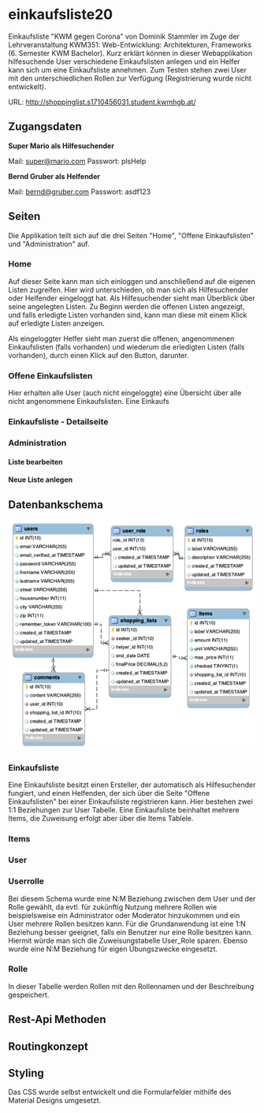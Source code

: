 # einkaufsliste20
Einkaufsliste "KWM gegen Corona" von Dominik Stammler im Zuge der Lehrveranstaltung KWM351: Web-Entwicklung: Architekturen, Frameworks (6. Semester KWM Bachelor). Kurz erklärt können in dieser Webapplikation hilfesuchende User verschiedene Einkaufslisten anlegen und ein Helfer kann sich um eine Einkaufsliste annehmen. Zum Testen stehen zwei User mit den unterschiedlichen Rollen zur Verfügung (Registrierung wurde nicht entwickelt). 

URL: http://shoppinglist.s1710456031.student.kwmhgb.at/

## Zugangsdaten
__Super Mario als Hilfesuchender__

Mail: super@mario.com 
Passwort: plsHelp

__Bernd Gruber als Helfender__

Mail: bernd@gruber.com
Passwort: asdf123


## Seiten 
Die Applikation teilt sich auf die drei Seiten "Home", "Offene Einkaufslisten" und "Administration" auf. 

### Home
Auf dieser Seite kann man sich einloggen und anschließend auf die eigenen Listen zugreifen. Hier wird unterschieden, ob man sich als Hilfesuchender oder Helfender eingeloggt hat. Als Hilfesuchender sieht man Überblick über seine angelegten Listen. Zu Beginn werden die offenen Listen angezeigt, und falls erledigte Listen vorhanden sind, kann man diese mit einem Klick auf erledigte Listen anzeigen.

Als eingeloggter Helfer sieht man zuerst die offenen, angenommenen Einkaufslisten (falls vorhanden) und wiederum die erledigten Listen (falls vorhanden), durch einen Klick auf den Button, darunter.  

### Offene Einkaufslisten
Hier erhalten alle User (auch nicht eingeloggte) eine Übersicht über alle nicht angenommene Einkaufslisten. Eine Einkaufs

### Einkaufsliste - Detailseite

### Administration

#### Liste bearbeiten

#### Neue Liste anlegen


## Datenbankschema
![alt text](https://github.com/dstammler/einkaufsliste20/blob/master/model_er.png "ER Diagram")

### Einkaufsliste
Eine Einkaufsliste besitzt einen Ersteller, der automatisch als Hilfesuchender fungiert, und einen Helfenden, der sich über die Seite "Offene Einkaufslisten" bei einer Einkaufsliste registrieren kann. Hier bestehen zwei 1:1 Beziehungen zur User Tabelle.
Eine Einkaufsliste beinhaltet mehrere Items, die Zuweisung erfolgt aber über die Items Tablele. 

### Items


### User



### Userrolle
Bei diesem Schema wurde eine N:M Beziehung zwischen dem User und der Rolle gewählt, da evtl. für zukünftig Nutzung mehrere Rollen wie beispielsweise ein Administrator oder Moderator hinzukommen und ein User mehrere Rollen besitzen kann. Für die Grundanwendung ist eine 1:N Beziehung besser geeignet, falls ein Benutzer nur eine Rolle besitzen kann. Hiermit würde man sich die Zuweisungstabelle User_Role sparen. Ebenso wurde eine N:M Beziehung für eigen Übungszwecke eingesetzt. 


### Rolle
In dieser Tabelle werden Rollen mit den Rollennamen und der Beschreibung gespeichert. 

## Rest-Api Methoden

## Routingkonzept

## Styling
Das CSS wurde selbst entwickelt und die Formularfelder mithilfe des Material Designs umgesetzt. 
